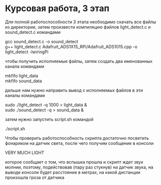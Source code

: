 # Курсовая работа, 3 этап
Для полной работоспособности 3 этапа необходимо скачать все файлы из директории,
затем произвести компиляцию файлов light_detect.c и sound_detect.c командами

gcc sound_detect.c  -o sound_detect \
g++ light_detect.c Adafruit_ADS1X15_RPi/Adafruit_ADS1015.cpp -o light_detect -lwiringPi

чтобы получить исполняемые файлы, затем создать два именованных канала командами 

mkfifo light_data \
mkfifo sound_data 

дальше нам нужно направить вывод с исполняемых файлов в эти каналы командами

sudo ./light_detect -q 1000 > light_data & \
sudo ./sound_detect -q > sound_data & 

затем нужно запустить script.sh командой

./script.sh

Чтобы проверить работоспособность скрипта достаточно посветить фонариком на датчик света,
после чего получим сообщение в консоли

VERY MUCH LIGHT

которое сообщает о том, что вспышка прошла и скрипт ждет звук молнии, 
поэтому, подействовав (пару раз стукнув) на датчик звука, на выводе консоли
будет расстояние в метрах, на какой дистанции произошла гроза от датчика
